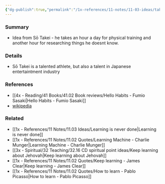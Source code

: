 ```yaml
---
{"dg-publish":true,"permalink":"/1x-references/11-notes/11-03-ideas/take-time-daily-to-learn-something-new/","title":"Take time daily to learn something new","created":"2024-02-14T20:18:23.082+03:00","updated":"2024-02-14T20:18:23.082+03:00"}
---
```



### Summary
- Idea from Sō Takei - he takes an hour a day for physical training and another hour for researching things he doesnt know.

### Details
- Sō Takei is a talented athlete, but also a talent in Japanese entertaintment industry

### References
- [[4x - Reading/41 Books/41.02 Book reviews/Hello Habits - Fumio Sasaki\|Hello Habits - Fumio Sasaki]]
- [wikipedia](https://en.wikipedia.org/wiki/S%C5%8D_Takei)

### Related
- [[1x - References/11 Notes/11.03 Ideas/Learning is never done\|Learning is never done]]
- [[1x - References/11 Notes/11.02 Quotes/Learning Machine - Charlie Munger\|Learning Machine - Charlie Munger]]
- [[3x - Spiritual/32 Teaching/32.16 CD spiritual point ideas/Keep learning about Jehovah\|Keep learning about Jehovah]]
- [[1x - References/11 Notes/11.02 Quotes/Keep learning - James Clear\|Keep learning - James Clear]]
- [[1x - References/11 Notes/11.02 Quotes/How to learn - Pablo Picasso\|How to learn - Pablo Picasso]]